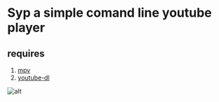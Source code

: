 # Syp a simple comand line youtube player

## requires

1.  [mpv](https://mpv.io/)
2.  [youtube-dl](https://rg3.github.io/youtube-dl/)

![alt](https://imgur.com/a/K4tHAFV.png)

